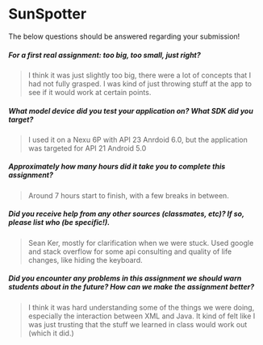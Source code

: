 # SunSpotter

The below questions should be answered regarding your submission!

##### For a first real assignment: too big, too small, just right? #####
> I think it was just slightly too big, there were a lot of concepts that I had not fully grasped. I was kind of just throwing stuff at the app to see if it would work at certain points.


##### What model device did you test your application on? What SDK did you target? #####
> I used it on a Nexu 6P with API 23 Anrdoid 6.0, but the application was targeted for API 21 Android 5.0


##### Approximately how many hours did it take you to complete this assignment? #####
> Around 7 hours start to finish, with a few breaks in between. 


##### Did you receive help from any other sources (classmates, etc)? If so, please list who (be specific!). #####
> Sean Ker, mostly for clarification when we were stuck. Used google and stack overflow for some api consulting and quality of life changes, like hiding the keyboard.


##### Did you encounter any problems in this assignment we should warn students about in the future? How can we make the assignment better? #####
> I think it was hard understanding some of the things we were doing, especially the interaction between XML and Java. It kind of felt like I was just trusting that the stuff we learned in class would work out (which it did.)